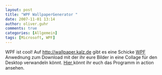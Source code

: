 ```yaml
---
layout: post
title: "WPF WallpaperGenerator "
date: 2007-11-01 13:14
author: oliver.guhr
comments: true
categories: [Allgemein]
tags: [Microsoft, WPF]
---
```

WPF ist cool!
Auf <a href="http://wallpaper.kalz.de/">http://wallpaper.kalz.de</a> gibt es eine Schicke <a href="http://de.wikipedia.org/wiki/Windows_Presentation_Foundation">WPF</a> Anwednung zum Download mit der ihr eure Bilder in eine Collage für den Desktop verwandeln könnt.
<a href="http://blogs.msdn.com/joris_kalz/archive/2007/10/28/silverlight-video-vista-wallpaper-generator-expression-encoder.aspx">Hier </a>könnt ihr euch das Programm in action ansehen.

